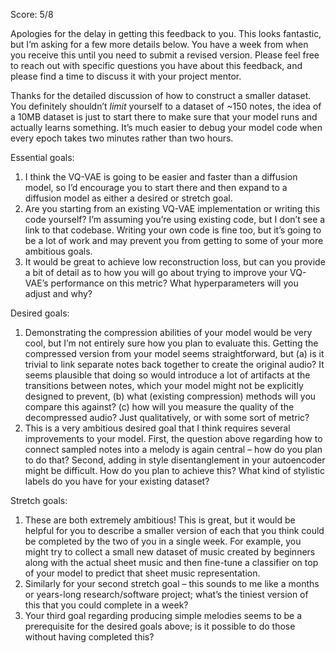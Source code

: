 Score: 5/8

Apologies for the delay in getting this feedback to you. This looks fantastic, but I’m asking for a few more details below. You have a week from when you receive this until you need to submit a revised version. Please feel free to reach out with specific questions you have about this feedback, and please find a time to discuss it with your project mentor.

Thanks for the detailed discussion of how to construct a smaller dataset. You definitely shouldn’t *limit* yourself to a dataset of ~150 notes, the idea of a 10MB dataset is just to start there to make sure that your model runs and actually learns something. It’s much easier to debug your model code when every epoch takes two minutes rather than two hours.

Essential goals:
1.	I think the VQ-VAE is going to be easier and faster than a diffusion model, so I’d encourage you to start there and then expand to a diffusion model as either a desired or stretch goal.
2.	Are you starting from an existing VQ-VAE implementation or writing this code yourself? I’m assuming you’re using existing code, but I don’t see a link to that codebase. Writing your own code is fine too, but it’s going to be a lot of work and may prevent you from getting to some of your more ambitious goals. 
3.	It would be great to achieve low reconstruction loss, but can you provide a bit of detail as to how you will go about trying to improve your VQ-VAE’s performance on this metric? What hyperparameters will you adjust and why?

Desired goals:
1.	Demonstrating the compression abilities of your model would be very cool, but I’m not entirely sure how you plan to evaluate this. Getting the compressed version from your model seems straightforward, but (a) is it trivial to link separate notes back together to create the original audio? It seems plausible that doing so would introduce a lot of artifacts at the transitions between notes, which your model might not be explicitly designed to prevent, (b) what (existing compression) methods will you compare this against? (c) how will you measure the quality of the decompressed audio? Just qualitatively, or with some sort of metric?
2.	This is a very ambitious desired goal that I think requires several improvements to your model. First, the question above regarding how to connect sampled notes into a melody is again central – how do you plan to do that? Second, adding in style disentanglement in your autoencoder might be difficult. How do you plan to achieve this? What kind of stylistic labels do you have for your existing dataset?

Stretch goals:
1.	These are both extremely ambitious! This is great, but it would be helpful for you to describe a smaller version of each that you think could be completed by the two of you in a single week. For example, you might try to collect a small new dataset of music created by beginners along with the actual sheet music and then fine-tune a classifier on top of your model to predict that sheet music representation.
2.	Similarly for your second stretch goal – this sounds to me like a months or years-long research/software project; what’s the tiniest version of this that you could complete in a week?
3.	Your third goal regarding producing simple melodies seems to be a prerequisite for the desired goals above; is it possible to do those without having completed this?

